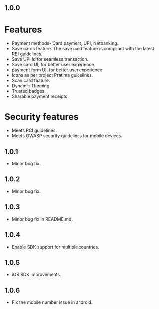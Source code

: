 ## 1.0.0

# Features

- Payment methods- Card payment, UPI, Netbanking.
- Save cards feature. The save card feature is compliant with the latest RBI guidelines.
- Save UPI Id for seamless transaction.
- Save card UI, for better user experience.
- payment form UI, for better user experience.
- Icons as per project Pratima guidelines.
- Scan card feature.
- Dynamic Theming.
- Trusted badges.
- Sharable payment receipts.

# Security features

- Meets PCI guidelines.
- Meets OWASP security guidelines for mobile devices.

## 1.0.1

- Minor bug fix.

## 1.0.2

- Minor bug fix.

## 1.0.3

- Minor bug fix in README.md.

## 1.0.4

- Enable SDK support for multiple countries.

## 1.0.5

- iOS SDK improvements.

## 1.0.6

- Fix the mobile number issue in android.
